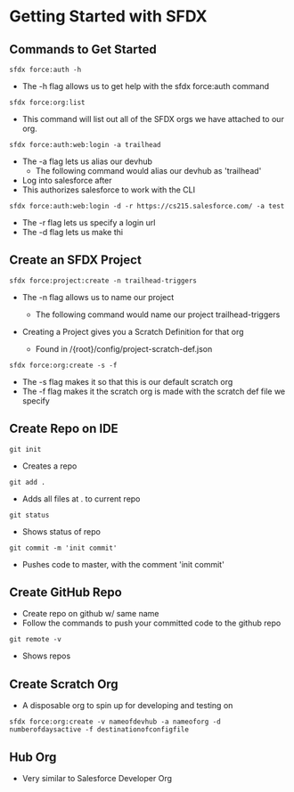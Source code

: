# Getting Started with SFDX

## Commands to Get Started

`sfdx force:auth -h`

- The -h flag allows us to get help with the sfdx force:auth command

`sfdx force:org:list`

- This command will list out all of the SFDX orgs we have attached to our org.

`sfdx force:auth:web:login -a trailhead`

- The -a flag lets us alias our devhub
  - The following command would alias our devhub as 'trailhead'
- Log into salesforce after
- This authorizes salesforce to work with the CLI

`sfdx force:auth:web:login -d -r https://cs215.salesforce.com/ -a test`

- The -r flag lets us specify a login url
- The -d flag lets us make thi

## Create an SFDX Project

`sfdx force:project:create -n trailhead-triggers`

- The -n flag allows us to name our project

  - The following command would name our project trailhead-triggers

- Creating a Project gives you a Scratch Definition for that org
  - Found in /{root}/config/project-scratch-def.json

`sfdx force:org:create -s -f`

- The -s flag makes it so that this is our default scratch org
- The -f flag makes it the scratch org is made with the scratch def file we specify

## Create Repo on IDE

`git init`

- Creates a repo

`git add .`

- Adds all files at . to current repo

`git status`

- Shows status of repo

`git commit -m 'init commit'`

- Pushes code to master, with the comment 'init commit'

## Create GitHub Repo

- Create repo on github w/ same name
- Follow the commands to push your committed code to the github repo

`git remote -v`

- Shows repos

## Create Scratch Org

- A disposable org to spin up for developing and testing on

`sfdx force:org:create -v nameofdevhub -a nameoforg -d numberofdaysactive -f destinationofconfigfile`

## Hub Org

- Very similar to Salesforce Developer Org
